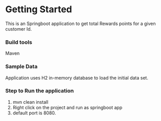# Getting Started

This is an Springboot application to get total Rewards points for a given customer Id.

### Build tools
Maven

### Sample Data
Application uses H2 in-memory database to load the initial data set.

### Step to Run the application
1. mvn clean install
2. Right click on the project and run as springboot app
3. default port is 8080.

